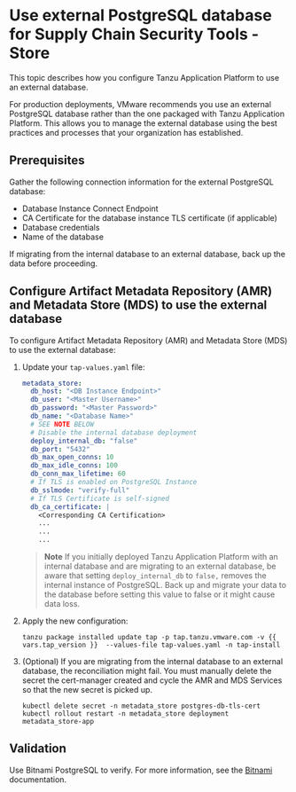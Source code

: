 # Use external PostgreSQL database for Supply Chain Security Tools - Store

This topic describes how you configure Tanzu Application Platform to use an
external database.

For production deployments, VMware recommends you use an external PostgreSQL database rather than the
one packaged with Tanzu Application Platform. This allows you to manage the external database using
the best practices and processes that your organization has established.

## <a id='prereqExtrenalDB'></a>Prerequisites

Gather the following connection information for the external PostgreSQL database:

- Database Instance Connect Endpoint
- CA Certificate for the database instance TLS certificate (if applicable)
- Database credentials
- Name of the database

If migrating from the internal database to an external database, back up the data before proceeding.

## Configure Artifact Metadata Repository (AMR) and Metadata Store (MDS) to use the external database

To configure Artifact Metadata Repository (AMR) and Metadata Store (MDS) to use the external database:

1. Update your `tap-values.yaml` file:

    ```yaml
    metadata_store:
      db_host: "<DB Instance Endpoint>"
      db_user: "<Master Username>"
      db_password: "<Master Password>"
      db_name: "<Database Name>"
      # SEE NOTE BELOW
      # Disable the internal database deployment
      deploy_internal_db: "false"
      db_port: "5432"
      db_max_open_conns: 10
      db_max_idle_conns: 100
      db_conn_max_lifetime: 60
      # If TLS is enabled on PostgreSQL Instance
      db_sslmode: "verify-full"
      # If TLS Certificate is self-signed
      db_ca_certificate: |
        <Corresponding CA Certification>
        ...
        ...
        ...
    ```

   > **Note** If you initially deployed Tanzu Application Platform with an internal database and
   > are migrating to an external database, be aware that setting `deploy_internal_db` to `false,`
   > removes the internal instance of PostgreSQL. Back up and migrate your data to the database before
   > setting this value to false or it might cause data loss.

2. Apply the new configuration:

   ```console
   tanzu package installed update tap -p tap.tanzu.vmware.com -v {{ vars.tap_version }}  --values-file tap-values.yaml -n tap-install
   ```

3. (Optional) If you are migrating from the internal database to an external database, the
reconciliation might fail. You must manually delete the secret the
cert-manager created and cycle the AMR and MDS Services so that the new secret is picked up.

   ```console
   kubectl delete secret -n metadata_store postgres-db-tls-cert
   kubectl rollout restart -n metadata_store deployment metadata_store-app
   ```

## Validation

Use Bitnami PostgreSQL to verify. For more information, see the [Bitnami](https://github.com/bitnami/charts/tree/main/bitnami/postgresql) documentation.